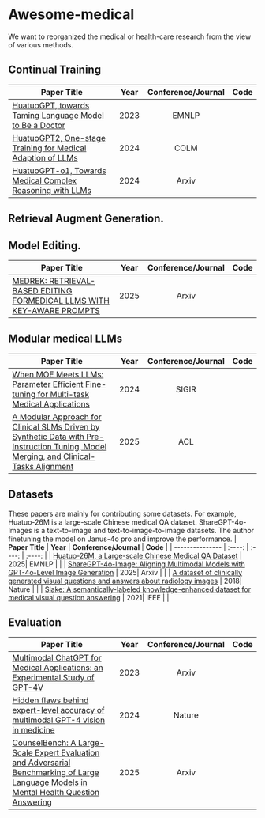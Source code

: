 # Awesome-medical

We want to reorganized the medical or health-care research from the view of various methods. 


## Continual Training

| **Paper Title** | **Year** | **Conference/Journal** | **Code** |
| --------------- | :----: | :----: | :----: |
| [HuatuoGPT, towards Taming Language Model to Be a Doctor](https://arxiv.org/abs/2305.15075) | 2023 |  EMNLP | |
| [HuatuoGPT2, One-stage Training for Medical Adaption of LLMs](https://arxiv.org/abs/2305.15075) | 2024 |  COLM | |
| [HuatuoGPT-o1, Towards Medical Complex Reasoning with LLMs](https://arxiv.org/abs/2412.18925) | 2024 |  Arxiv | |


## Retrieval Augment Generation. 

## Model Editing. 

| **Paper Title** | **Year** | **Conference/Journal** | **Code** |
| --------------- | :----: | :----: | :----: |
| [MEDREK: RETRIEVAL-BASED EDITING FORMEDICAL LLMS WITH KEY-AWARE PROMPTS](https://arxiv.org/pdf/2510.13500) | 2025 |  Arxiv | |

## Modular medical LLMs

| **Paper Title** | **Year** | **Conference/Journal** | **Code** |
| --------------- | :----: | :----: | :----: |
| [When MOE Meets LLMs: Parameter Efficient Fine-tuning for Multi-task Medical Applications](https://arxiv.org/abs/2310.18339) | 2024 |  SIGIR | |
| [A Modular Approach for Clinical SLMs Driven by Synthetic Data with Pre-Instruction Tuning, Model Merging, and Clinical-Tasks Alignment](https://arxiv.org/pdf/2505.10717) | 2025 |  ACL | |



## Datasets

These papers are mainly for contributing some datasets. For example, Huatuo-26M is a large-scale Chinese medical QA dataset. ShareGPT-4o-Images is a text-to-image and text-to-image-to-image datasets. The author finetuning the model on Janus-4o pro and improve the performance.
| **Paper Title** | **Year** | **Conference/Journal** | **Code** |
| --------------- | :----: | :----: | :----: |
| [Huatuo-26M, a Large-scale Chinese Medical QA Dataset](https://arxiv.org/abs/2305.01526) | 2025|  EMNLP | |
| [ShareGPT-4o-Image: Aligning Multimodal Models with GPT-4o-Level Image Generation](https://arxiv.org/pdf/2506.18095) | 2025|  Arxiv | |
| [A dataset of clinically generated visual questions and answers about radiology images](https://www.nature.com/articles/sdata2018251.pdf) | 2018| Nature | |
| [Slake: A semantically-labeled knowledge-enhanced dataset for medical visual question answering](https://ieeexplore.ieee.org/stamp/stamp.jsp?arnumber=9434010) | 2021| IEEE | |

## Evaluation

| **Paper Title** | **Year** | **Conference/Journal** | **Code** |
| --------------- | :----: | :----: | :----: |
| [Multimodal ChatGPT for Medical Applications: an Experimental Study of GPT-4V](https://arxiv.org/pdf/2310.19061) | 2023|  Arxiv | |
| [Hidden flaws behind expert-level accuracy of multimodal GPT-4 vision in medicine](https://www.nature.com/articles/s41746-024-01185-7.pdf) | 2024| Nature | |
| [CounselBench: A Large-Scale Expert Evaluation and Adversarial Benchmarking of Large Language Models in Mental Health Question Answering](https://arxiv.org/abs/2506.08584) | 2025|  Arxiv | |







